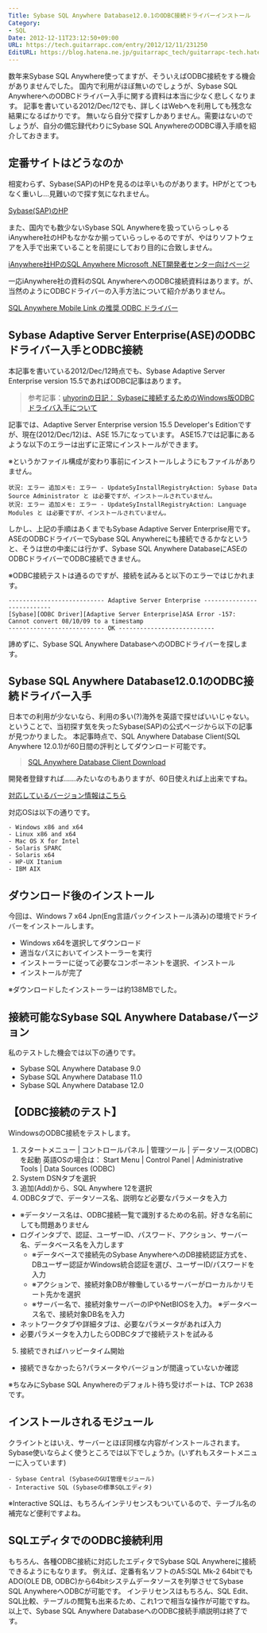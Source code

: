 ```yaml
---
Title: Sybase SQL Anywhere Database12.0.1のODBC接続ドライバーインストール
Category:
- SQL
Date: 2012-12-11T23:12:50+09:00
URL: https://tech.guitarrapc.com/entry/2012/12/11/231250
EditURL: https://blog.hatena.ne.jp/guitarrapc_tech/guitarrapc-tech.hatenablog.com/atom/entry/6802418398340181868
---
```


<!--
Date: 2012-12-11T23:12:50+09:00
URL: https://tech.guitarrapc.com/entry/2012/12/11/231250
-->

数年来Sybase SQL Anywhere使ってますが、そういえばODBC接続をする機会がありませんでした。 国内で利用がほぼ無いのでしょうが、Sybase SQL AnywhereへのODBCドライバー入手に関する資料は本当に少なく悲しくなります。
記事を書いている2012/Dec/12でも、詳しくはWebへを利用しても残念な結果になるばかりです。
無いなら自分で探すしかありません。需要はないのでしょうが、自分の備忘録代わりにSybase SQL AnywhereのODBC導入手順を紹介しておきます。

## 定番サイトはどうなのか

相変わらず、Sybase(SAP)のHPを見るのは辛いものがあります。HPがとてつもなく重いし…見難いので探す気になれません。

[Sybase(SAP)のHP](http://www.sybase.com/)

また、国内でも数少ないSybase SQL Anywhereを扱っていらっしゃるiAnywhere社のHPもなかなか揃っていらっしゃるのですが、やはりソフトウェアを入手で出来ていることを前提にしており目的に合致しません。

[iAnywhere社HPのSQL Anywhere Microsoft .NET開発者センター向けページ](http://www.ianywhere.jp/developers/microsoft-net.html)

一応iAnywhere社の資料のSQL AnywhereへのODBC接続資料はあります。が、当然のようにODBCドライバーの入手方法について紹介がありません。

[SQL Anywhere Mobile Link の推奨 ODBC ドライバー](http://www.ianywhere.jp/tech/odbc_mobilink.html)

## Sybase Adaptive Server Enterprise(ASE)のODBCドライバー入手とODBC接続

本記事を書いている2012/Dec/12時点でも、Sybase Adaptive Server Enterprise version 15.5であればODBC記事はあります。

> 参考記事：[uhyorinの日記： Sybaseに接続するためのWindows版ODBCドライバ入手について](http://slashdot.jp/journal/531380/Sybase%e3%81%ab%e6%8e%a5%e7%b6%9a%e3%81%99%e3%82%8b%e3%81%9f%e3%82%81%e3%81%aeWindows%e7%89%88ODBC%e3%83%89%e3%83%a9%e3%82%a4%e3%83%90%e5%85%a5%e6%89%8b%e3%81%ab%e3%81%a4%e3%81%84%e3%81%a6)

記事では、Adaptive Server Enterprise version 15.5 Developer's Editionですが、現在(2012/Dec/12)は、ASE 15.7になっています。 ASE15.7では記事にあるような以下のエラーは出ずに正常にインストールができます。

※というかファイル構成が変わり事前にインストールしようにもファイルがありません。

```
状況: エラー 追加メモ: エラー - UpdateSyInstallRegistryAction: Sybase Data Source Administrator と は必要ですが、インストールされていません。
状況: エラー 追加メモ: エラー - UpdateSyInstallRegistryAction: Language Modules と は必要ですが、インストールされていません。
```

しかし、上記の手順はあくまでもSybase Adaptive Server Enterprise用です。ASEのODBCドライバーでSybase SQL Anywhereにも接続できるかなというと、そうは世の中楽には行かず、Sybase SQL Anywhere DatabaseにASEのODBCドライバーでODBC接続できません。

※ODBC接続テストは通るのですが、接続を試みると以下のエラーではじかれます。

```
--------------------------- Adaptive Server Enterprise ---------------------------
[Sybase][ODBC Driver][Adaptive Server Enterprise]ASA Error -157: Cannot convert 08/10/09 to a timestamp
--------------------------- OK ---------------------------
```

諦めずに、Sybase SQL Anywhere DatabaseへのODBCドライバーを探します。

## Sybase SQL Anywhere Database12.0.1のODBC接続ドライバー入手

日本での利用が少ないなら、利用の多い(?)海外を英語で探せばいいじゃない。 ということで、当初探す気を失ったSybase(SAP)の公式ページから以下の記事が見つかりました。
本記事時点で、SQL Anywhere Database Client(SQL Anywhere 12.0.1)が60日間の評判としてダウンロード可能です。

> [SQL Anywhere Database Client Download](http://www.sybase.jp/detail?id=1087327)

開発者登録すれば……みたいなのもありますが、60日使えれば上出来ですね。

[対応しているバージョン情報はこちら](http://www.sybase.com/detail?id=1068981)

対応OSは以下の通りです。

```
- Windows x86 and x64
- Linux x86 and x64
- Mac OS X for Intel
- Solaris SPARC
- Solaris x64
- HP-UX Itanium
- IBM AIX
```

## ダウンロード後のインストール

今回は、Windows 7 x64 Jpn(Eng言語パックインストール済み)の環境でドライバーをインストールします。

- Windows x64を選択してダウンロード
- 適当なパスにおいてインストーラーを実行
- インストーラーに従って必要なコンポーネントを選択、インストール
- インストールが完了

※ダウンロードしたインストーラーは約138MBでした。

## 接続可能なSybase SQL Anywhere Databaseバージョン

私のテストした機会では以下の通りです。

- Sybase SQL Anywhere Database 9.0
- Sybase SQL Anywhere Database 11.0
- Sybase SQL Anywhere Database 12.0


## 【ODBC接続のテスト】
WindowsのODBC接続をテストします。
1. スタートメニュー | コントロールパネル | 管理ツール | データソース(ODBC)を起動
英語OSの場合は： Start Menu | Control Panel | Administrative Tools | Data Sources (ODBC)
2. System DSNタブを選択
3. 追加(Add)から、SQL Anywhere 12を選択
4. ODBCタブで、データソース名、説明など必要なパラメータを入力
  * ※データソース名は、ODBC接続一覧で識別するための名前。好きな名前にしても問題ありません
  * ログインタブで、認証、ユーザーID、パスワード、アクション、サーバー名、データベース名を入力します
    * ※データベースで接続先のSybase AnywhereへのDB接続認証方式を、DBユーザー認証かWindows統合認証を選び、ユーザーID/パスワードを入力
    * ※アクションで、接続対象DBが稼働しているサーバーがローカルかリモート先かを選択
    * ※サーバー名で、接続対象サーバーのIPやNetBIOSを入力。 ※データベース名で、接続対象DB名を入力
  * ネットワークタブや詳細タブは、必要なパラメータがあれば入力
  * 必要パラメータを入力したらODBCタブで接続テストを試みる
5. 接続できればハッピータイム開始
  * 接続できなかったら?パラメータやバージョンが間違っていないか確認

※ちなみにSybase SQL Anywhereのデフォルト待ち受けポートは、TCP 2638です。

## インストールされるモジュール

クライントとはいえ、サーバーとほぼ同様な内容がインストールされます。 Sybase使いならよく使うところでは以下でしょうか。(いずれもスタートメニューに入っています)

```
- Sybase Central (SybaseのGUI管理モジュール)
- Interactive SQL (Sybaseの標準SQLエディタ)
```

※Interactive SQLは、もちろんインテリセンスもついているので、テーブル名の補完など便利ですよね。

## SQLエディタでのODBC接続利用

もちろん、各種ODBC接続に対応したエディタでSybase SQL Anywhereに接続できるようにもなります。
例えば、定番有名ソフトのA5:SQL Mk-2 64bitでもADO(OLE DB, ODBC)から64bitシステムデータソースを列挙させてSybase SQL AnywhereへODBCが可能です。
インテリセンスはもちろん、SQL Edit、SQL比較、テーブルの閲覧も出来るため、これ1つで相当な操作が可能ですね。
以上で、Sybase SQL Anywhere DatabaseへのODBC接続手順説明は終了です。
